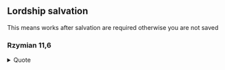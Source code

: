 ## Lordship salvation

This means works after salvation are required otherwise you are not saved   


### Rzymian 11,6

<details>
<summary>Quote</summary>
<code>

    A jeśli przez łaskę, to już nie z uczynków, inaczej łaska już nie byłaby łaską. Jeśli zaś z uczynków, to już nie jest łaska, inaczej uczynek już nie byłby uczynkiem.
    
</code>
</details>